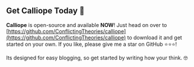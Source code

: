 ## Get Calliope Today 💪

__Calliope__ is open-source and available __NOW__! Just head on over to [https://github.com/ConflictingTheories/calliope](https://github.com/ConflictingTheories/calliope) to download it and get started on your own. If you like, please give me a star on GitHub ⭐⭐⭐!

Its designed for easy blogging, so get started by writing how your think. 🤓

